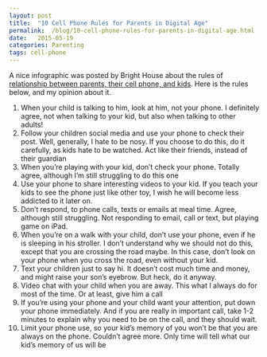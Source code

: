 ```yaml
---
layout: post
title:  "10 Cell Phone Rules for Parents in Digital Age"
permalink:  /blog/10-cell-phone-rules-for-parents-in-digital-age.html
date:   2015-05-19
categories: Parenting 
tags: cell-phone
---
```


A nice infographic was posted by Bright House about the rules of [relationship between parents, their cell phone, and kids](http://house2house.brighthouse.com/parenting-in-the-digital-age-2/). Here is the rules below, and my opinion about it.

1. When your child is talking to him, look at him, not your phone. I definitely agree, not when talking to your kid, but also when talking to other adults!
2. Follow your children social media and use your phone to check their post. Well, generally, I hate to be nosy. If you choose to do this, do it carefully, as kids hate to be watched. Act like their friends, instead of their guardian
3. When you’re playing with your kid, don’t check your phone. Totally agree, although I’m still struggling to do this one
4. Use your phone to share interesting videos to your kid. If you teach your kids to see the phone just like other toy, I wish he will become less addicted to it later on.
5. Don’t respond, to phone calls, texts or emails at meal time. Agree, although still struggling. Not responding to email, call or text, but playing game on iPad.
6. When you’re on a walk with your child, don’t use your phone, even if he is sleeping in his stroller. I don’t understand why we should not do this, except that you are crossing the road maybe. In this case, don’t look on your phone when you cross the road, even without your kid.
7. Text your children just to say hi. It doesn’t cost much time and money, and might raise your son’s eyebrow. But heck, do it anyway.
8. Video chat with your child when you are away. This what I always do for most of the time. Or at least, give him a call
9. If you’re using your phone and your child want your attention, put down your phone immediately. And if you are really in important call, take 1-2 minutes to explain why you need to be on the call, and they should wait.
10. Limit your phone use, so your kid’s memory of you won’t be that you are always on the phone. Couldn’t agree more. Only time will tell what our kid’s memory of us will be

